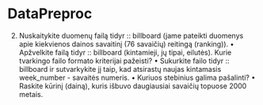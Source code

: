 # DataPreproc
2. Nuskaitykite duomenų failą tidyr :: billboard (jame pateikti duomenys apie kiekvienos
dainos savaitinį (76 savaičių) reitingą (ranking)).
• Apžvelkite failą tidyr :: billboard (kintamieji, jų tipai, eilutės). Kurie tvarkingo failo
formato kriterijai pažeisti?
• Sukurkite failo tidyr :: billboard ir sutvarkykite jį taip, kad atsirastų naujas kintamasis week_number - savaitės numeris.
• Kuriuos stebinius galima pašalinti?
• Raskite kūrinį (dainą), kuris išbuvo daugiausiai savaičių topuose 2000 metais.
